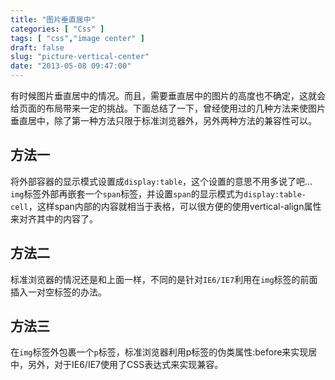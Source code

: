 ```yaml
---
title: "图片垂直居中"
categories: [ "Css" ]
tags: [ "css","image center" ]
draft: false
slug: "picture-vertical-center"
date: "2013-05-08 09:47:00"
---
```


有时候图片垂直居中的情况。而且，需要垂直居中的图片的高度也不确定，这就会给页面的布局带来一定的挑战。下面总结了一下，曾经使用过的几种方法来使图片垂直居中，除了第一种方法只限于标准浏览器外，另外两种方法的兼容性可以。
## 方法一
将外部容器的显示模式设置成`display:table`，这个设置的意思不用多说了吧… `img`标签外部再嵌套一个`span`标签，并设置`span`的显示模式为`display:table-cell`，这样span内部的内容就相当于表格，可以很方便的使用vertical-align属性来对齐其中的内容了。


## 方法二

标准浏览器的情况还是和上面一样，不同的是针对`IE6/IE7`利用在`img`标签的前面插入一对空标签的办法。


## 方法三

在`img`标签外包裹一个`p`标签，标准浏览器利用p标签的伪类属性:before来实现居中，另外，对于IE6/IE7使用了CSS表达式来实现兼容。
